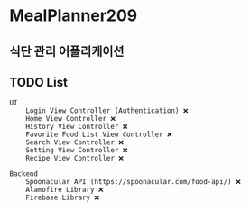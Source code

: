 # MealPlanner209
## 식단 관리 어플리케이션

## TODO List
    UI
        Login View Controller (Authentication) ❌
        Home View Controller ❌
        History View Controller ❌
        Favorite Food List View Controller ❌
        Search View Controller ❌
        Setting View Controller ❌
        Recipe View Controller ❌

    Backend
        Spoonacular API (https://spoonacular.com/food-api/) ❌
        Alamofire Library ❌
        Firebase Library ❌

